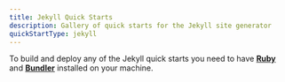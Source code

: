 ```yaml
---
title: Jekyll Quick Starts
description: Gallery of quick starts for the Jekyll site generator
quickStartType: jekyll
---
```


To build and deploy any of the Jekyll quick starts you need to have **[Ruby](https://www.ruby-lang.org/en/documentation/installation/)** and **[Bundler](http://bundler.io/)** installed on your machine.